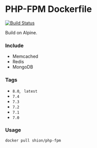 # PHP-FPM Dockerfile

[![Build Status](https://travis-ci.org/joyshion/php-fpm-dockerfile.svg?branch=master)](https://travis-ci.org/joyshion/php-fpm-dockerfile)

Build on Alpine. 

### Include
- Memcached
- Redis
- MongoDB

### Tags
- `8.0`, ` latest`
- `7.4`
- `7.3`
- `7.2`
- `7.1`
- `7.0`

### Usage
```sh
docker pull shion/php-fpm
```
